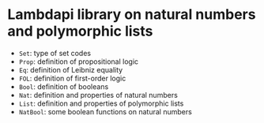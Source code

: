 Lambdapi library on natural numbers and polymorphic lists
=========================================================

- `Set`: type of set codes
- `Prop`: definition of propositional logic
- `Eq`: definition of Leibniz equality
- `FOL`: definition of first-order logic
- `Bool`: definition of booleans
- `Nat`: definition and properties of natural numbers
- `List`: definition and properties of polymorphic lists
- `NatBool`: some boolean functions on natural numbers
